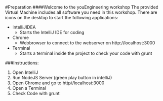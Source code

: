 #Preparation
####Welcome to the youEngineering workshop
The provided Virtual Machine includes all software you need in this workshop.
There are icons on the desktop to start the following applications:

* IntelliJIDEA
    * Starts the IntelliJ IDE for coding
* Chrome
    * Webbrowser to connect to the webserver on http://localhost:3000
* Terminal
    * Starts a terminal inside the project to check your code with grunt

###Instructions:
1. Open IntelliJ
2. Run NodeJS Server (green play button in intelliJ)
3. Open Chrome and go to http//localhost:3000
4. Open a Terminal
5. Check Code with grunt
